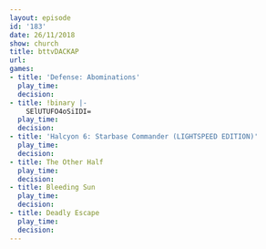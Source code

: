 ```yaml
---
layout: episode
id: '183'
date: 26/11/2018
show: church
title: bttvDACKAP
url: 
games:
- title: 'Defense: Abominations'
  play_time: 
  decision: 
- title: !binary |-
    SElUTUFO4oSiIDI=
  play_time: 
  decision: 
- title: 'Halcyon 6: Starbase Commander (LIGHTSPEED EDITION)'
  play_time: 
  decision: 
- title: The Other Half
  play_time: 
  decision: 
- title: Bleeding Sun
  play_time: 
  decision: 
- title: Deadly Escape
  play_time: 
  decision: 
---
```

